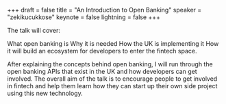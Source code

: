 +++
draft = false
title = "An Introduction to Open Banking"
speaker = "zekikucukkose"
keynote = false
lightning = false
+++

The talk will cover:

What open banking is
Why it is needed
How the UK is implementing it 
How it will build an ecosystem for developers to enter the fintech space. 

After explaining the concepts behind open banking, I will run through the open banking APIs that exist in the UK and how developers can get involved. The overall aim of the talk is to encourage people to get involved in fintech and help them learn how they can start up their own side project using this new technology.